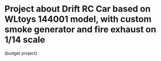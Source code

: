# Project about Drift RC Car based on WLtoys 144001 model, with custom smoke generator and fire exhaust on 1/14 scale
(budget project)
